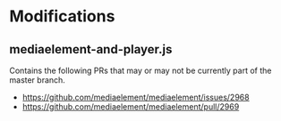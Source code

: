# Modifications

## mediaelement-and-player.js

Contains the following PRs that may or may not be currently part of the master branch.

* https://github.com/mediaelement/mediaelement/issues/2968
* https://github.com/mediaelement/mediaelement/pull/2969

